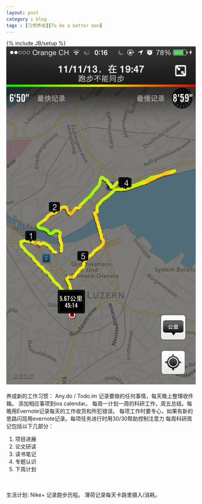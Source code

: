 ```yaml
---
layout: post
category : blog
tags : [习惯养成][To be a better man]
---
```

{% include JB/setup %}
<img src="/images/blog/Day1.png">
<br><br>
养成新的工作习惯：
Any.do / Todo.im 记录要做的任何事情，每天晚上整理收件箱。
添加相应事项到ios calendar。
每周一计划一周的科研工作，周五总结。每晚用Evernote记录每天的工作收货和所犯错误。
每项工作时要专心，如果有新的思路闪现用evernote记录。每项任务进行时用30/30帮助控制注意力
每周科研周记包括以下几部分：
1. 项目进展
2. 论文研读
3. 读书笔记
4. 专题认识
5. 下周计划
<!--more-->
<br><br>
生活计划:
Nike+ 记录跑步历程。
薄荷记录每天卡路里摄入/消耗。
<br>



